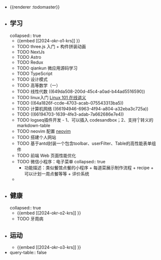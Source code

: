 - {{renderer :todomaster}}
- ## 学习
  collapsed:: true
	- {{embed [[2024-okr-o1-krs]] }}
	- TODO three.js 入门 + 构件拼装动画
	- TODO NextJs
	- TODO Astro
	- TODO Redux
	- TODO qiankun 微应用源码学习
	- TODO TypeScript
	- TODO 设计模式
	- TODO 高等数学（一）
	- TODO 线性代数 ((649da508-200d-45c4-a0ad-b44ad5516590))
	- TODO linux入门 [Linux 101 在线讲义](https://101.lug.ustc.edu.cn/)
	- TODO ((64a1826f-ccde-4703-acab-075543313ba5))
	- TODO 计算机网络 ((66194946-6963-4f94-a804-a32eba3c725a))
	- TODO ((66194703-1639-4fe3-adab-7a662686e7e4))
	- TODO  logseq插件开发 - 1、可以插入 codesandbox；2、支持'|'转义的markdown-table
	- TODO neovim 配置 [neovim](https://www.devas.life/effective-neovim-setup-for-web-development-towards-2024/)
	- TODO 搭建个人网站
	- TODO 基于antd封装一个包含toolbar、userFilter、Table的高性能表单组件
	- TODO 前端 Web 页面性能优化
	- TODO 微信小程序：电子菜单
	  collapsed:: true
		- 功能描述：类似餐馆点餐的小程序 + 每道菜展示制作流程 + recipe + 可以计划一周点餐等等 + 评价系统
	-
- ## 健康
  collapsed:: true
	- {{embed [[2024-okr-o2-krs]] }}
	- TODO 牙周病
- ## 运动
	- {{embed [[2024-okr-o3-krs]] }}
- query-table:: false